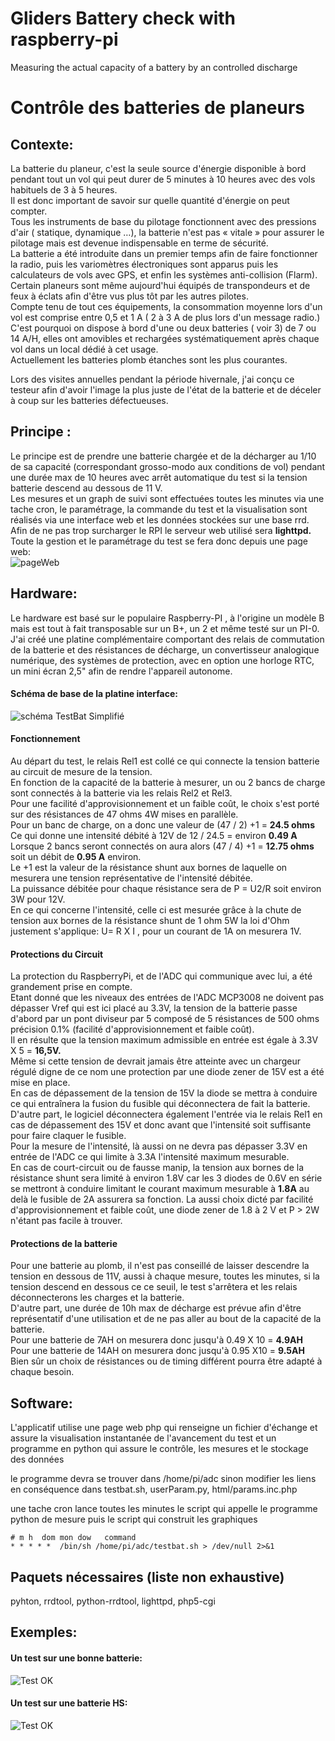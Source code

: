 Gliders Battery check with raspberry-pi
==
Measuring the actual capacity of a battery by an controlled discharge

Contrôle des batteries de planeurs
==

Contexte:
--
La batterie du planeur, c'est la seule source d'énergie disponible à bord pendant tout un vol qui peut durer de 5 minutes à 10 heures avec des vols habituels de 3 à 5 heures.  
Il est donc important de savoir sur quelle quantité d'énergie on peut compter.  
Tous les instruments de base du pilotage fonctionnent avec des pressions d'air ( statique, dynamique   …), la batterie n'est pas « vitale » pour assurer le pilotage mais est devenue indispensable en terme de sécurité.  
La batterie a été introduite dans un premier temps afin de faire fonctionner la radio, puis les variomètres électroniques sont apparus puis les calculateurs de vols avec GPS, et enfin les systèmes anti-collision (Flarm).  
Certain planeurs sont même aujourd'hui équipés de transpondeurs et de feux à éclats afin d'être vus plus tôt par les autres  pilotes.  
Compte tenu de tout ces équipements, la consommation moyenne lors d'un vol est comprise entre 0,5 et 1 A ( 2 à 3 A de plus lors d'un message radio.)  
C'est pourquoi on dispose à bord d'une ou deux batteries ( voir 3) de 7 ou 14 A/H, elles ont amovibles et rechargées systématiquement après chaque vol dans un local dédié à cet usage.  
Actuellement les batteries plomb étanches sont les plus courantes.  

Lors des visites annuelles pendant la période hivernale, j'ai conçu ce testeur afin d'avoir l'image la plus juste de l'état de la batterie et de déceler à coup sur les batteries défectueuses.

Principe :
--
Le principe est de prendre une batterie chargée et de la décharger au 1/10 de sa capacité (correspondant grosso-modo aux conditions de vol) pendant une durée max de 10 heures avec arrêt automatique du test si la tension batterie descend au dessous de 11 V.  
Les mesures et un graph de suivi sont effectuées toutes les minutes via une tache cron, le paramétrage, la commande du test et la visualisation sont réalisés via une interface web et les données stockées sur une base rrd.  
Afin de ne pas trop surcharger le RPI le serveur web utilisé sera **lighttpd.**  
Toute la gestion et le paramétrage du test se fera donc depuis une page web:  
![pageWeb](ex/testBatWebPage.png)  

Hardware:
--
Le hardware est basé sur le populaire Raspberry-PI , à l'origine un modèle B mais est tout à fait transposable sur un B+, un 2 et même testé sur un PI-0.
J'ai créé une platine complémentaire comportant des relais de commutation de la batterie et des résistances de décharge, un convertisseur analogique numérique, des systèmes de protection, avec en option une horloge RTC, un mini écran 2,5" afin de rendre l'appareil autonome.
#### Schéma de base de la platine interface:
![schéma TestBat Simplifié](ex/schemaTestBatSimpl.png)
#### Fonctionnement
Au départ du test, le relais Rel1 est collé ce qui connecte la tension batterie au circuit de mesure de la tension.  
En fonction de la capacité de la batterie à mesurer, un ou 2 bancs de charge sont connectés à la batterie via les relais Rel2 et Rel3.  
Pour une facilité d'approvisionnement et un faible coût, le choix s'est porté sur des résistances de 47 ohms 4W mises en parallèle.  
Pour un banc de charge, on a donc une valeur de (47 / 2) +1 = **24.5 ohms**  
Ce qui donne une intensité débité à 12V de 12 / 24.5 = environ **0.49 A**  
Lorsque 2 bancs seront connectés on aura alors (47 / 4) +1 = **12.75 ohms** soit un débit de **0.95 A** environ.  
Le +1 est la valeur de la résistance shunt aux bornes de laquelle on mesurera une tension représentative de l'intensité débitée.  
La puissance débitée pour chaque résistance sera de P = U2/R  soit environ 3W pour 12V.  
En ce qui concerne l'intensité, celle ci est mesurée grâce à la chute de tension aux bornes de la résistance shunt de 1 ohm 5W
la loi d'Ohm justement s'applique: U= R X I , pour un courant de 1A on mesurera 1V.  
#### Protections du Circuit
La protection du RaspberryPi, et de l'ADC qui communique avec lui, a été grandement prise en compte.  
Etant donné que les niveaux des entrées de l'ADC MCP3008 ne doivent pas dépasser Vref qui est ici placé au 3.3V, la tension de la batterie passe d'abord par un pont diviseur par 5 composé de 5 résistances de 500 ohms précision 0.1% (facilité d'approvisionnement et faible coût).  
Il en résulte que la tension maximum admissible en entrée est égale à 3.3V X 5 = **16,5V.**  
Même si cette tension de devrait jamais être atteinte avec un chargeur régulé digne de ce nom une protection par une diode zener de 15V est a été mise en place.  
En cas de dépassement de la tension de 15V la diode se mettra à conduire ce qui entraînera la fusion du fusible qui déconnectera de fait la batterie.  
D'autre part, le logiciel déconnectera également l'entrée via le relais Rel1 en cas de dépassement des 15V et donc avant que l'intensité soit suffisante pour faire claquer le fusible.  
Pour la mesure de l'intensité, là aussi on ne devra pas dépasser 3.3V en entrée de l'ADC ce qui limite à 3.3A l'intensité maximum mesurable.  
En cas de court-circuit ou de fausse manip, la tension aux bornes de la résistance shunt sera limité à environ 1.8V car les 3 diodes de 0.6V en série se mettront à conduire limitant le courant maximum mesurable à **1.8A** au delà le fusible de 2A assurera sa fonction.
La aussi choix dicté par facilité d'approvisionnement et faible coût, une diode zener de 1.8 à 2 V et P > 2W  n'étant pas facile à trouver.
#### Protections de la batterie
Pour une batterie au plomb,  il n'est pas conseillé de laisser descendre la tension en dessous de 11V, aussi à chaque mesure, toutes les minutes, si la tension descend en dessous ce ce seuil, le test s'arrêtera et les relais déconnecterons les charges et la batterie.  
D'autre part, une durée de 10h max de décharge est prévue afin d'être représentatif d'une utilisation et de ne pas aller au bout de la capacité de la batterie.  
Pour une batterie de 7AH on mesurera donc jusqu'à 0.49 X 10 = **4.9AH**  
Pour une batterie de 14AH on mesurera donc jusqu'à 0.95 X10 = **9.5AH**  
Bien sûr un choix de résistances ou de timing différent pourra être adapté à chaque besoin.  

Software:
--
L'applicatif utilise une page web php qui renseigne un fichier d'échange et assure la visualisation instantanée de l'avancement du test  et  un programme en python qui assure le contrôle, les mesures et le stockage des données

le programme devra se trouver dans /home/pi/adc sinon modifier les liens en conséquence dans 
testbat.sh, userParam.py, html/params.inc.php

une tache cron lance toutes les minutes le script qui appelle le programme python de mesure puis le script qui construit les graphiques

    # m h  dom mon dow   command
    * * * * *  /bin/sh /home/pi/adc/testbat.sh > /dev/null 2>&1

Paquets nécessaires (liste non exhaustive)
--
pyhton, rrdtool, python-rrdtool, lighttpd, php5-cgi

Exemples:
--
#### Un test sur une bonne batterie:
![Test OK](ex/batOk.png)


#### Un test sur une batterie HS:

![Test OK](ex/batKo.png)


